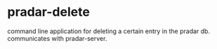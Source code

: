 # pradar-delete

command line application for deleting a certain entry in the pradar db. communicates with pradar-server.
